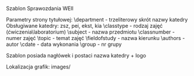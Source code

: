 Szablon Sprawozdania WEII

Parametry strony tytułowej:
\department - trzeliterowy skrót nazwy katedry
Obsługiwane katedry: zsz, pei, ekst, kia
\classtype - rodzaj zajęć (ćwiczenia\laboratorium)
\subject - nazwa przedmiotu
\classnumber - numer zajęć
\topic - temat zajęć
\fieldofstudy - nazwa kierunku
\authors - autor
\cdate - data wykonania
\group - nr grupy

Szablon posiada nagłówek i postaci nazwa katedry + logo

Lokalizacja grafik: images/
